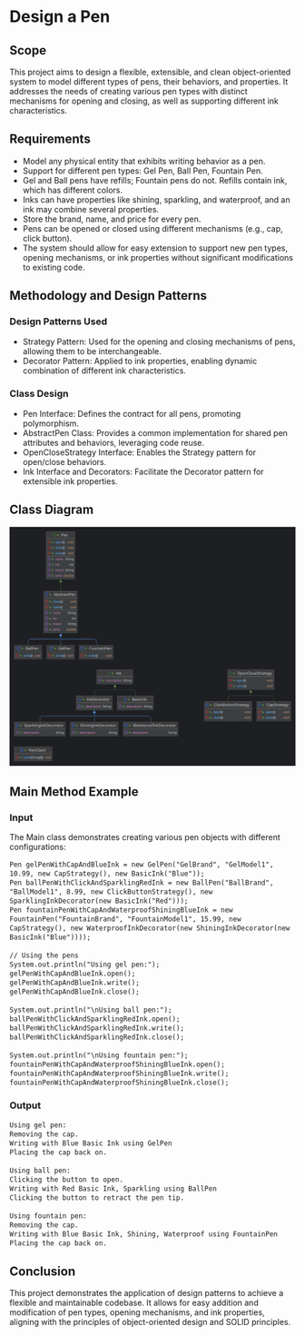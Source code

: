 # Design a Pen

## Scope
This project aims to design a flexible, extensible, and clean object-oriented system to model different types of pens, their behaviors, and properties. It addresses the needs of creating various pen types with distinct mechanisms for opening and closing, as well as supporting different ink characteristics.

## Requirements
* Model any physical entity that exhibits writing behavior as a pen.
* Support for different pen types: Gel Pen, Ball Pen, Fountain Pen.
* Gel and Ball pens have refills; Fountain pens do not. Refills contain ink, which has different colors.
* Inks can have properties like shining, sparkling, and waterproof, and an ink may combine several properties.
* Store the brand, name, and price for every pen.
* Pens can be opened or closed using different mechanisms (e.g., cap, click button).
* The system should allow for easy extension to support new pen types, opening mechanisms, or ink properties without significant modifications to existing code.

## Methodology and Design Patterns
### Design Patterns Used
* Strategy Pattern: Used for the opening and closing mechanisms of pens, allowing them to be interchangeable.
* Decorator Pattern: Applied to ink properties, enabling dynamic combination of different ink characteristics.

### Class Design
* Pen Interface: Defines the contract for all pens, promoting polymorphism.
* AbstractPen Class: Provides a common implementation for shared pen attributes and behaviors, leveraging code reuse.
* OpenCloseStrategy Interface: Enables the Strategy pattern for open/close behaviors.
* Ink Interface and Decorators: Facilitate the Decorator pattern for extensible ink properties.

## Class Diagram
![Class Diagram](../../../../images/class_diagram.png)

## Main Method Example
### Input
The Main class demonstrates creating various pen objects with different configurations:

```
Pen gelPenWithCapAndBlueInk = new GelPen("GelBrand", "GelModel1", 10.99, new CapStrategy(), new BasicInk("Blue"));
Pen ballPenWithClickAndSparklingRedInk = new BallPen("BallBrand", "BallModel1", 8.99, new ClickButtonStrategy(), new SparklingInkDecorator(new BasicInk("Red")));
Pen fountainPenWithCapAndWaterproofShiningBlueInk = new FountainPen("FountainBrand", "FountainModel1", 15.99, new CapStrategy(), new WaterproofInkDecorator(new ShiningInkDecorator(new BasicInk("Blue"))));

// Using the pens
System.out.println("Using gel pen:");
gelPenWithCapAndBlueInk.open();
gelPenWithCapAndBlueInk.write();
gelPenWithCapAndBlueInk.close();

System.out.println("\nUsing ball pen:");
ballPenWithClickAndSparklingRedInk.open();
ballPenWithClickAndSparklingRedInk.write();
ballPenWithClickAndSparklingRedInk.close();

System.out.println("\nUsing fountain pen:");
fountainPenWithCapAndWaterproofShiningBlueInk.open();
fountainPenWithCapAndWaterproofShiningBlueInk.write();
fountainPenWithCapAndWaterproofShiningBlueInk.close();
```

### Output
```
Using gel pen:
Removing the cap.
Writing with Blue Basic Ink using GelPen
Placing the cap back on.

Using ball pen:
Clicking the button to open.
Writing with Red Basic Ink, Sparkling using BallPen
Clicking the button to retract the pen tip.

Using fountain pen:
Removing the cap.
Writing with Blue Basic Ink, Shining, Waterproof using FountainPen
Placing the cap back on.
```

## Conclusion
This project demonstrates the application of design patterns to achieve a flexible and maintainable codebase. It allows for easy addition and modification of pen types, opening mechanisms, and ink properties, aligning with the principles of object-oriented design and SOLID principles.